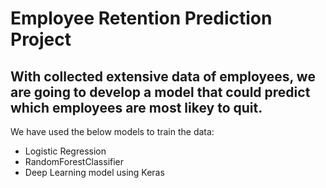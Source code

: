 # Employee Retention Prediction Project

## With collected extensive data of employees, we are going to develop a model that could predict which employees are most likey to quit.

We have used the below models to train the data:
- Logistic Regression 
- RandomForestClassifier
- Deep Learning model using Keras
